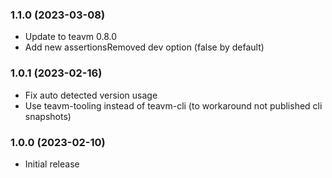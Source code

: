 ### 1.1.0 (2023-03-08)
* Update to teavm 0.8.0
* Add new assertionsRemoved dev option (false by default)

### 1.0.1 (2023-02-16)
* Fix auto detected version usage
* Use teavm-tooling instead of teavm-cli (to workaround not published cli snapshots)

### 1.0.0 (2023-02-10)
* Initial release